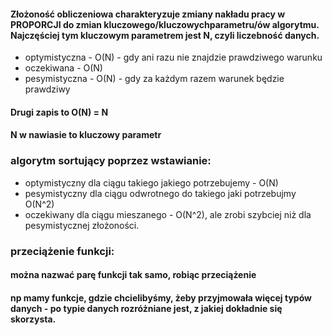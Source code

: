 #### Złożoność obliczeniowa charakteryzuje zmiany nakładu pracy w PROPORCJI do zmian kluczowego/kluczowychparametru/ów algorytmu. Najczęściej tym kluczowym parametrem jest N, czyli liczebność danych.

* optymistyczna - O(N) - gdy ani razu nie znajdzie prawdziwego warunku
* oczekiwana - O(N)
* pesymistyczna - O(N) - gdy za każdym razem warunek będzie prawdziwy

#### Drugi zapis to O(N) = N

#### N w nawiasie to kluczowy parametr

### algorytm sortujący poprzez wstawianie:

* optymistyczny dla ciągu takiego jakiego potrzebujemy - O(N)
* pesymistyczny dla ciągu odwrotnego do takiego jaki potrzebujmy O(N^2)
* oczekiwany dla ciągu mieszanego - O(N^2), ale zrobi szybciej niż dla pesymistycznej złożoności. 

### przeciążenie funkcji:
#### można nazwać parę funkcji tak samo, robiąc przeciążenie
#### np mamy funkcje, gdzie chcielibyśmy, żeby przyjmowała więcej typów danych - po typie danych rozróżniane jest, z jakiej dokładnie się skorzysta.
